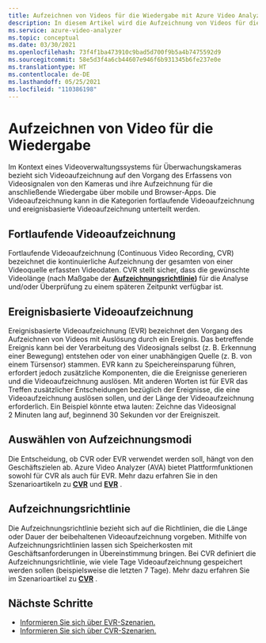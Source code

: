 ```yaml
---
title: Aufzeichnen von Videos für die Wiedergabe mit Azure Video Analyzer
description: In diesem Artikel wird die Aufzeichnung von Videos für die Wiedergabe mit Azure Video Analyzer erläutert.
ms.service: azure-video-analyzer
ms.topic: conceptual
ms.date: 03/30/2021
ms.openlocfilehash: 73f4f1ba473910c9bad5d700f9b5a4b7475592d9
ms.sourcegitcommit: 58e5d3f4a6cb44607e946f6b931345b6fe237e0e
ms.translationtype: HT
ms.contentlocale: de-DE
ms.lasthandoff: 05/25/2021
ms.locfileid: "110386198"
---
```

# <a name="record-video-for-playback"></a>Aufzeichnen von Video für die Wiedergabe

Im Kontext eines Videoverwaltungssystems für Überwachungskameras bezieht sich Videoaufzeichnung auf den Vorgang des Erfassens von Videosignalen von den Kameras und ihre Aufzeichnung für die anschließende Wiedergabe über mobile und Browser-Apps. Die Videoaufzeichnung kann in die Kategorien fortlaufende Videoaufzeichnung und ereignisbasierte Videoaufzeichnung unterteilt werden.

## <a name="continuous-video-recording"></a>Fortlaufende Videoaufzeichnung

Fortlaufende Videoaufzeichnung (Continuous Video Recording, CVR) bezeichnet die kontinuierliche Aufzeichnung der gesamten von einer Videoquelle erfassten Videodaten. CVR stellt sicher, dass die gewünschte Videolänge (nach Maßgabe der **[Aufzeichnungsrichtlinie](#recording-policy))** für die Analyse und/oder Überprüfung zu einem späteren Zeitpunkt verfügbar ist.


## <a name="event-based-video-recording"></a>Ereignisbasierte Videoaufzeichnung

Ereignisbasierte Videoaufzeichnung (EVR) bezeichnet den Vorgang des Aufzeichnen von Videos mit Auslösung durch ein Ereignis. Das betreffende Ereignis kann bei der Verarbeitung des Videosignals selbst (z. B. Erkennung einer Bewegung) entstehen oder von einer unabhängigen Quelle (z. B. von einem Türsensor) stammen. EVR kann zu Speichereinsparung führen, erfordert jedoch zusätzliche Komponenten, die die Ereignisse generieren und die Videoaufzeichnung auslösen. Mit anderen Worten ist für EVR das Treffen zusätzlicher Entscheidungen bezüglich der Ereignisse, die eine Videoaufzeichnung auslösen sollen, und der Länge der Videoaufzeichnung erforderlich. Ein Beispiel könnte etwa lauten: Zeichne das Videosignal 2 Minuten lang auf, beginnend 30 Sekunden vor der Ereigniszeit.

## <a name="choosing-recording-modes"></a>Auswählen von Aufzeichnungsmodi

Die Entscheidung, ob CVR oder EVR verwendet werden soll, hängt von den Geschäftszielen ab. Azure Video Analyzer (AVA) bietet Plattformfunktionen sowohl für CVR als auch für EVR. Mehr dazu erfahren Sie in den Szenarioartikeln zu **[CVR](continuous-video-recording.md)** und **[EVR](event-based-video-recording-concept.md)** .

## <a name="recording-policy"></a>Aufzeichnungsrichtlinie

Die Aufzeichnungsrichtlinie bezieht sich auf die Richtlinien, die die Länge oder Dauer der beibehaltenen Videoaufzeichnung vorgeben. Mithilfe von Aufzeichnungsrichtlinien lassen sich Speicherkosten mit Geschäftsanforderungen in Übereinstimmung bringen. Bei CVR definiert die Aufzeichnungsrichtlinie, wie viele Tage Videoaufzeichnung gespeichert werden sollen (beispielsweise die letzten 7 Tage). Mehr dazu erfahren Sie im Szenarioartikel zu **[CVR](continuous-video-recording.md)** .

## <a name="next-steps"></a>Nächste Schritte

- [Informieren Sie sich über EVR-Szenarien.](event-based-video-recording-concept.md)
- [Informieren Sie sich über CVR-Szenarien.](continuous-video-recording.md)
